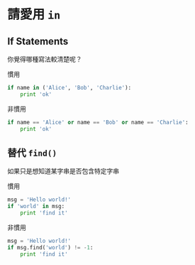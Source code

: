 # 請愛用 `in`

## If Statements

你覺得哪種寫法較清楚呢？

慣用

```python
if name in ('Alice', 'Bob', 'Charlie'):
    print 'ok'
```

非慣用

```python
if name == 'Alice' or name == 'Bob' or name == 'Charlie':
    print 'ok'
```

## 替代 `find()`

如果只是想知道某字串是否包含特定字串

慣用

```python
msg = 'Hello world!'
if 'world' in msg:
    print 'find it' 
```

非慣用

```python
msg = 'Hello world!'
if msg.find('world') != -1:
    print 'find it' 
```
